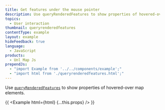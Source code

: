 ```yaml
---
title: Get features under the mouse pointer
description: Use queryRenderedFeatures to show properties of hovered-over map elements.
topics:
  - User interaction
thumbnail: queryrenderedfeatures
contentType: example
layout: example
hideFeedback: true
language:
  - JavaScript
products:
  - Unl Map Js
prependJs:
  - "import Example from '../../components/example';"
  - "import html from './queryrenderedfeatures.html';"
---
```


Use [`queryRenderedFeatures`](https://u-n-l.github.io/unl-map-js-docs/api/map/#map#queryrenderedfeatures) to show properties of hovered-over map elements.

{{ <Example html={html} {...this.props} /> }}
